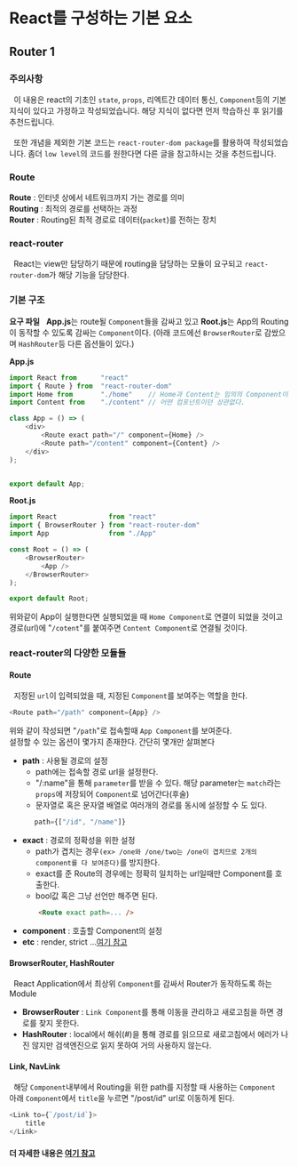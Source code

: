 # React를 구성하는 기본 요소

## Router 1
### 주의사항
&nbsp;&nbsp;이 내용은 react의 기초인 `state`, `props`, 리엑트간 데이터 통신, `Component`등의 기본 지식이 있다고 가정하고 작성되었습니다. 해당 지식이 없다면 먼저 학습하신 후 읽기를 추천드립니다.<br><br>&nbsp;&nbsp;또한 개념을 제외한 기본 코드는 `react-router-dom package`를 활용하여 작성되었습니다. 좀더 `low level`의 코드를 원한다면 다른 글을 참고하시는 것을 추천드립니다.

### Route
**Route** : 인터넷 상에서 네트워크까지 가는 경로를 의미<br>**Routing** : 최적의 경로를 선택하는 과정<br>**Router** : Routing된 최적 경로로 데이터(`packet`)를 전하는 장치

### react-router
&nbsp;&nbsp;React는 view만 담당하기 때문에 routing을 담당하는 모듈이 요구되고 `react-router-dom`가 해당 기능을 담당한다.

### 기본 구조
**요구 파일**
&nbsp;&nbsp;**App.js**는 route될 `Component`들을 감싸고 있고 **Root.js**는 App의 Routing이 동작할 수 있도록 감싸는 `Component`이다. (아래 코드에선 `BrowserRouter`로 감쌌으며 `HashRouter`등 다른 옵션들이 있다.)

**App.js**
```javascript
import React from      "react"
import { Route } from  "react-router-dom"
import Home from       "./home"    // Home과 Content는 임의의 Component이고
import Content from    "./content" // 어떤 컴포넌트이던 상관없다.

class App = () => (
    <div>
        <Route exact path="/" component={Home} />
        <Route path="/content" component={Content} />
    </div>
);


export default App;
```

**Root.js**
```javascript
import React             from "react"
import { BrowserRouter } from "react-router-dom"
import App               from "./App"

const Root = () => (
    <BrowserRouter>
        <App />
    </BrowserRouter>
);

export default Root;
```

위와같이 App이 실행한다면 실행되었을 때 `Home Component`로 연결이 되었을 것이고 경로(url)에 "`/cotent`"를 붙여주면 `Content Component`로 연결될 것이다.

### react-router의 다양한 모듈들
#### Route
&nbsp;&nbsp;지정된 `url`이 입력되었을 때, 지정된 `Component`를 보여주는 역할을 한다.
```javascript
<Route path="/path" component={App} />
```
위와 같이 작성되면 "`/path`"로 접속할때 `App Component`를 보여준다.<br>설정할 수 있는 옵션이 몇가지 존재한다. 간단히 몇개만 살펴본다
 - **path** : 사용될 경로의 설정
     - path에는 접속할 경로 url을 설정한다.
     - "/:name"을 통해 `parameter`를 받을 수 있다. 해당 parameter는 `match`라는 `props`에 저장되어 `Component`로 넘어간다(후술)
     - 문자열로 혹은 문자열 배열로 여러개의 경로를 동시에 설정할 수 도 있다.
     ```javascript
        path={["/id", "/name"]}
     ```
 - **exact** : 경로의 정확성을 위한 설정
     - path가 겹치는 경우`(ex> /one와 /one/two는 /one이 겹치므로 2개의 component를 다 보여준다)`를 방지한다.
     - exact를 준 Route의 경우에는 정확히 일치하는 url일때만 Component를 호출한다.
     - bool값 혹은 그냥 선언만 해주면 된다.
     ```html
         <Route exact path=... />
     ```
 - **component** : 호출할 Component의 설정
 - **etc** : render, strict ...[여기 참고](https://reacttraining.com/react-router/web/api/Route)

#### BrowserRouter, HashRouter
&nbsp;&nbsp;React Application에서 최상위 `Component`를 감싸서 Router가 동작하도록 하는 Module
 - **BrowserRouter** : `Link Component`를 통해 이동을 관리하고 새로고침을 하면 경로를 찾지 못한다.
 - **HashRouter** : local에서 해쉬(#)을 통해 경로를 읽으므로 새로고침에서 에러가 나진 않지만 검색엔진으로 읽지 못하여 거의 사용하지 않는다.

#### Link, NavLink
&nbsp;&nbsp;해당 `Component`내부에서 Routing을 위한 path를 지정할 때 사용하는 `Component`<br>아래 `Component`에서 `title`을 누르면 "/post/id" url로 이동하게 된다.
```javascript
<Link to={`/post/id`}>
    title
</Link>
```
#### 더 자세한 내용은 [여기 참고](https://reacttraining.com/react-router/web/api/)
